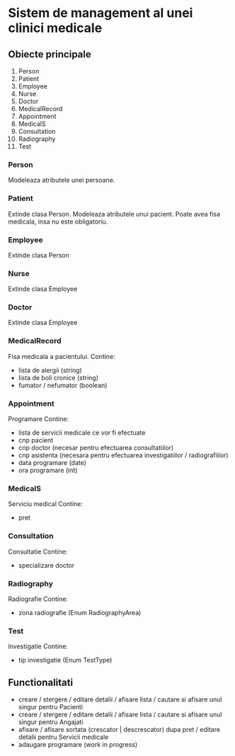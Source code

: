 # Sistem de management al unei clinici medicale

## Obiecte principale

1. Person
2. Patient
3. Employee
4. Nurse
5. Doctor
6. MedicalRecord
7. Appointment
8. MedicalS
9. Consultation
10. Radiography
11. Test

### Person
Modeleaza atributele unei persoane.

### Patient
Extinde clasa Person.
Modeleaza atributele unui pacient.
Poate avea fisa medicala, insa nu este obligatoriu.

### Employee
Extinde clasa Person

### Nurse
Extinde clasa Employee

### Doctor
Extinde clasa Employee

### MedicalRecord
Fisa medicala a pacientului.
Contine:
- lista de alergii (string)
- lista de boli cronice (string)
- fumator / nefumator (boolean)

### Appointment
Programare
Contine:
- lista de servicii medicale ce vor fi efectuate
- cnp pacient
- cnp doctor (necesar pentru efectuarea consultatiilor)
- cnp asistenta (necesara pentru efectuarea investigatiilor / radiografiilor)
- data programare (date)
- ora programare (int)

### MedicalS
Serviciu medical
Contine:
- pret

### Consultation
Consultatie
Contine:
- specializare doctor

### Radiography
Radiografie
Contine:
- zona radiografie (Enum RadiographyArea)

### Test
Investigatie
Contine:
- tip investigatie (Enum TestType)

## Functionalitati
- creare / stergere / editare detalii / afisare lista / cautare si afisare unul singur pentru Pacienti
- creare / stergere / editare detalii / afisare lista / cautare si afisare unul singur pentru Angajati
- afisare / afisare sortata (crescator | descrescator) dupa pret / editare detalii pentru Servicii medicale
- adaugare programare (work in progress)

